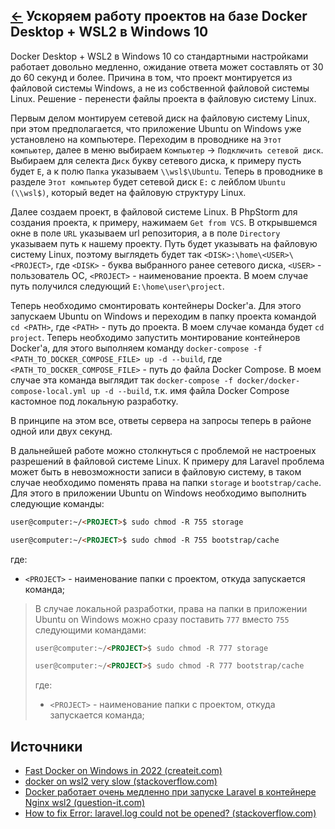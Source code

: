 [&larr;](readme.md "Windows") Ускоряем работу проектов на базе Docker Desktop + WSL2 в Windows 10
-------------------------------------------------------------------------------------------------

Docker Desktop + WSL2 в Windows 10 со стандартными настройками работает довольно медленно, ожидание ответа может составлять от 30 до 60 секунд и более. Причина в том, что проект монтируется из файловой системы Windows, а не из собственной файловой системы Linux. Решение - перенести файлы проекта в файловую систему Linux.

Первым делом монтируем сетевой диск на файловую систему Linux, при этом предполагается, что приложение Ubuntu on Windows уже установлено на компьютере. Переходим в проводнике на `Этот компьютер`, далее в меню выбираем `Компьютер` -> `Подключить сетевой диск`. Выбираем для селекта `Диск` букву сетевого диска, к примеру пусть будет `E`, а к полю `Папка` указываем `\\wsl$\Ubuntu`. Теперь в проводнике в разделе `Этот компьютер` будет сетевой диск `Е:` с лейблом `Ubuntu (\\wsl$)`, который ведет на файловую структуру Linux.

Далее создаем проект, в файловой системе Linux. В PhpStorm для создания проекта, к примеру, нажимаем `Get from VCS`. В открывшемся окне в поле `URL` указываем url репозитория, а в поле `Directory` указываем путь к нашему проекту. Путь будет указывать на файловую систему Linux, поэтому выглядеть будет так `<DISK>:\home\<USER>\<PROJECT>`, где `<DISK>` - буква выбранного ранее сетевого диска, `<USER>` - пользователь ОС, `<PROJECT>` - наименование проекта. В моем случае путь получился следующий `E:\home\user\project`.

Теперь необходимо смонтировать контейнеры Docker'а. Для этого запускаем Ubuntu on Windows и переходим в папку проекта командой `cd <PATH>`, где `<PATH>` - путь до проекта. В моем случае команда будет `cd project`. Теперь необходимо запустить монтирование контейнеров Docker'а, для этого выполняем команду `docker-compose -f <PATH_TO_DOCKER_COMPOSE_FILE> up -d --build`, где `<PATH_TO_DOCKER_COMPOSE_FILE>` - путь до файла Docker Compose. В моем случае эта команда выглядит так `docker-compose -f docker/docker-compose-local.yml up -d --build`, т.к. имя файла Docker Compose кастомное под локальную разработку.

В принципе на этом все, ответы сервера на запросы теперь в районе одной или двух секунд.

В дальнейшей работе можно столкнуться с проблемой не настроеных разрешений в файловой системе Linux. К примеру для Laravel проблема может быть в невозможности записи в файловую систему, в таком случае необходимо поменять права на папки `storage` и `bootstrap/cache`. Для этого в приложении Ubuntu on Windows необходимо выполнить следующие команды:

```markdown
user@computer:~/<PROJECT>$ sudo chmod -R 755 storage
```

```markdown
user@computer:~/<PROJECT>$ sudo chmod -R 755 bootstrap/cache
```

где:

- `<PROJECT>` - наименование папки с проектом, откуда запускается команда;

> В случае локальной разработки, права на папки в приложении Ubuntu on Windows можно сразу поставить `777` вместо `755` следующими командами:
>
> ```markdown
> user@computer:~/<PROJECT>$ sudo chmod -R 777 storage
> ```
>
> ```markdown
> user@computer:~/<PROJECT>$ sudo chmod -R 777 bootstrap/cache
> ```
>
> где:
>
> - `<PROJECT>` - наименование папки с проектом, откуда запускается команда;

<a name="sources"></a>
## Источники

- [Fast Docker on Windows in 2022 (createit.com)](https://www.createit.com/blog/make-docker-on-windows-fast-again-2022/)
- [docker on wsl2 very slow (stackoverflow.com)](https://stackoverflow.com/questions/62154016/docker-on-wsl2-very-slow)
- [Docker работает очень медленно при запуске Laravel в контейнере Nginx wsl2 (question-it.com)](https://question-it.com/questions/11663190/docker-rabotaet-ochen-medlenno-pri-zapuske-laravel-v-kontejnere-nginx-wsl2)
- [How to fix Error: laravel.log could not be opened? (stackoverflow.com)](https://stackoverflow.com/a/44647615)
